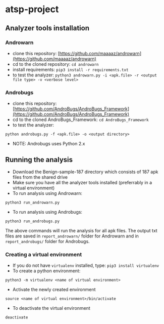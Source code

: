 # atsp-project

## Analyzer tools installation

### Androwarn
* clone this repository: [https://github.com/maaaaz/androwarn](https://github.com/maaaaz/androwarn)
* cd to the cloned repository: `cd androwarn`
* install requirements: `pip3 install -r requirements.txt`
* to test the analyzer:
```python3 androwarn.py -i <apk.file> -r <output file type> -v <verbose level> ```

### Androbugs
* clone this repository: [https://github.com/AndroBugs/AndroBugs_Framework](https://github.com/AndroBugs/AndroBugs_Framework)
* cd to the cloned AndroBugs_Framework: `cd AndroBugs_Framework`
* to test the analyzer:
```
python androbugs.py -f <apk.file> -o <output directory>
```
* NOTE: Androbugs uses Python 2.x

## Running the analysis
* Download the Benign-sample-187 directory which consists of 187 apk files from the shared drive
* Make sure you have all the analyzer tools installed (preferrably in a virtual environment)
* To run analysis using Androwarn:
```
python3 run_androwarn.py
```
* To run analysis using Androbugs:
```
python3 run_androbugs.py
```

The above commands will run the analysis for all apk files. The output txt files are saved in `report_androwarn/` folder for Androwarn and in `report_androbugs/` folder for Androbugs.

### Creating a virtual environment
* If you do not have `virtualenv` installed, type: `pip3 install virtualenv`
* To create a python environment:
```
python3 -m virtualenv <name of virtual environment>
```
* Activate the newly created environment
```
source <name of virtual environment>/bin/activate
```
* To deactivate the virtual environment
```
deactivate
```
